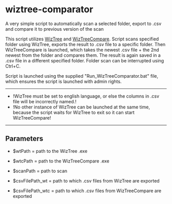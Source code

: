 # wiztree-comparator
A very simple script to automatically scan a selected folder, export to .csv and compare it to previous version of the scan

This script utilizes [WizTree](https://diskanalyzer.com/) and [WizTreeCompare](https://github.com/AlphaDelta/WizTreeCompare). Script scans specified folder using WizTree, exports the result to .csv file to a specific folder. Then WizTreeCompare is launched, which takes the newest .csv file + the 2nd newest from the folder and compares them. The result is again saved in a .csv file in a different specified folder. Folder scan can be interrupted using Ctrl+C. 

Script is launched using the supplied "Run_WizTreeComparator.bat" file, which ensures the script is launched with admin rights.

---
- !WizTree must be set to english language, or else the columns in .csv file will be incorrectly named.!
- !No other instance of WizTree can be launched at the same time, because the script waits for WizTree to exit so it can start WizTreeCompare!
---

## Parameters
- $wtPath = path to the WizTree .exe
- $wtcPath = path to the WizTreeCompare .exe
- $scanPath = path to scan

- $csvFilePath_wt = path to which .csv files from WizTree are exported
- $csvFilePath_wtc = path to which .csv files from WizTreeCompare are exported
